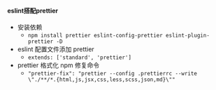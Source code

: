 #### eslint搭配prettier

- 安装依赖
  + `npm install prettier eslint-config-prettier eslint-plugin-prettier -D`
- eslint 配置文件添加 prettier
  + `extends: ['standard', 'prettier']`
- prettier 格式化 npm 修复命令
  + `"prettier-fix": "prettier --config .prettierrc --write \"./**/*.{html,js,jsx,css,less,scss,json,md}\""`
